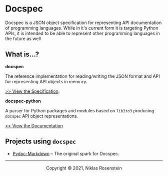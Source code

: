 # Docspec

Docspec is a JSON object specification for representing API documentation of programming languages. While in
it's current form it is targeting Python APIs, it is intended to be able to represent other programming
languages in the future as well

## What is...?

__docspec__

The reference implementation for reading/writing the JSON format and API for representing API objects in memory.

[>> View the Specification](https://niklasrosenstein.github.io/docspec/specification/).


__docspec-python__

A parser for Python packages and modules based on `lib2to3` producing `docspec` API object representations.

[>> View the Documentation](https://niklasrosenstein.github.io/docspec/api-documentation/docspec_python/)


## Projects using `docspec`

* [Pydoc-Markdown](https://github.com/NiklasRosenstein/pydoc-markdown) &ndash; The original spark for Docspec.

---

<p align="center">Copyright &copy; 2021, Niklas Rosenstein</p>

